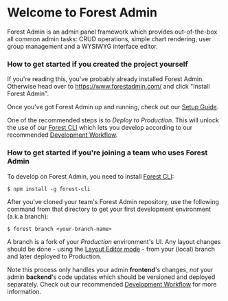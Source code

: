 # Welcome to Forest Admin

Forest Admin is an admin panel framework which provides out-of-the-box all common admin tasks: CRUD operations, simple chart rendering, user group management and a WYSIWYG interface editor.


### How to get started if you created the project yourself

If you're reading this, you've probably already installed Forest Admin. Otherwise head over to https://www.forestadmin.com/ and click "Install Forest Admin".

Once you've got Forest Admin up and running, check out our [Setup Guide](https://docs.forestadmin.com/documentation/getting-started/setup-guide).

One of the recommended steps is to _Deploy to Production_. This will unlock the use of our [Forest CLI](https://www.npmjs.com/package/forest-cli) which lets you develop according to our recommended [Development Workflow]().


### How to get started if you're joining a team who uses Forest Admin

To develop on Forest Admin, you need to install [Forest CLI](https://www.npmjs.com/package/forest-cli):

```
$ npm install -g forest-cli
```

After you've cloned your team's Forest Admin repository, use the following command from that directory to get your first development environment (a.k.a branch):

```
$ forest branch <your-branch-name>
```

A branch is a fork of your *Production* environment's UI. 
Any layout changes should be done - using the [Layout Editor mode](https://docs.forestadmin.com/documentation/reference-guide/views/using-the-layout-editor-mode) - from your (local) branch and later deployed to Production.

Note this process only handles your admin **frontend**'s changes, _not_ your admin **backend**'s code updates which should be versioned and deployed separately. Check out our recommended [Development Workflow]() for more information.
